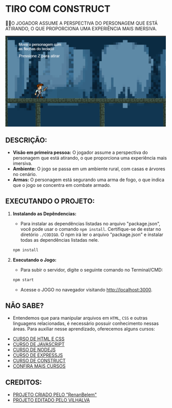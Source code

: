 # TIRO COM CONSTRUCT
👨‍🏫O JOGADOR ASSUME A PERSPECTIVA DO PERSONAGEM QUE ESTÁ ATIRANDO, O QUE PROPORCIONA UMA EXPERIÊNCIA MAIS IMERSIVA.

<img src="FOTO.png" align="center" width="500"> <br> 

## DESCRIÇÃO:
* **Visão em primeira pessoa:** O jogador assume a perspectiva do personagem que está atirando, o que proporciona uma experiência mais imersiva.
* **Ambiente:** O jogo se passa em um ambiente rural, com casas e árvores no cenário.
* **Armas:** O personagem está segurando uma arma de fogo, o que indica que o jogo se concentra em combate armado.

## EXECUTANDO O PROJETO:
1. **Instalando as Depêndencias:**
   - Para instalar as dependências listadas no arquivo "package.json", você pode usar o comando `npm install`. Certifique-se de estar no diretório `./CODIGO`. O npm irá ler o arquivo "package.json" e instalar todas as dependências listadas nele. 

   ```bash
   npm install
   ```

2. **Executando o Jogo:**
   - Para subir o servidor, digite o seguinte comando no Terminal/CMD:
   ```bash
   npm start
   ```

   - Acesse o JOGO no navegador visitando [http://localhost:3000](http://localhost:3000).

## NÃO SABE?
- Entendemos que para manipular arquivos em `HTML`, `CSS` e outras linguagens relacionadas, é necessário possuir conhecimento nessas áreas. Para auxiliar nesse aprendizado, oferecemos alguns cursos:
* [CURSO DE HTML E CSS](https://github.com/VILHALVA/CURSO-DE-HTML-E-CSS)
* [CURSO DE JAVASCRIPT](https://github.com/VILHALVA/CURSO-DE-JAVASCRIPT)
* [CURSO DE NODEJS](https://github.com/VILHALVA/CURSO-DE-NODEJS)
* [CURSO DE EXPRESSJS](https://github.com/VILHALVA/CURSO-DE-EXPRESSJS)
* [CURSO DE CONSTRUCT](https://github.com/VILHALVA/CURSO-DE-CONSTRUCT)
* [CONFIRA MAIS CURSOS](https://github.com/VILHALVA?tab=repositories&q=+topic:CURSO)

## CREDITOS:
- [PROJETO CRIADO PELO "RenanBelem"](https://github.com/RenanBelem/JogoConstruct1Periodo)
- [PROJETO EDITADO PELO VILHALVA](https://github.com/VILHALVA)
